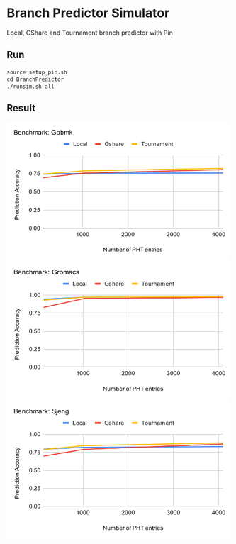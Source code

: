 
# Branch Predictor Simulator

Local, GShare and Tournament branch predictor with Pin

## Run

```
source setup_pin.sh
cd BranchPredictor
./runsim.sh all
```

## Result

![](./res/Benchmark_Gobmk.svg)
![](./res/Benchmark_Gromacs.svg)
![](./res/Benchmark_Sjeng.svg)
